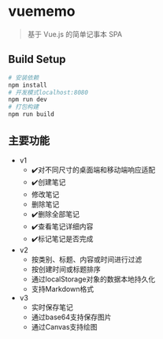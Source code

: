 # vuememo

> 基于 Vue.js 的简单记事本 SPA

## Build Setup

``` bash
# 安装依赖
npm install
# 开发模式localhost:8080
npm run dev
# 打包构建
npm run build
```

## 主要功能

- v1
  - ✔️对不同尺寸的桌面端和移动端响应适配
  - ✔️创建笔记
  - 修改笔记
  - 删除笔记
  - ✔️删除全部笔记
  - ✔️查看笔记详细内容
  - ✔️标记笔记是否完成
- v2
  - 按类别、标题、内容或时间进行过滤
  - 按创建时间或标题排序
  - 通过localStorage对象的数据本地持久化
  - 支持Markdown格式
- v3
  - 实时保存笔记
  - 通过base64支持保存图片
  - 通过Canvas支持绘图